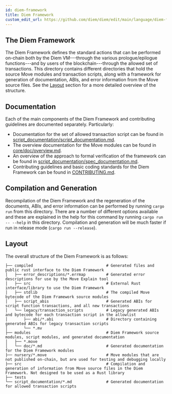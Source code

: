 ```yaml
---
id: diem-framework
title: Diem Framework
custom_edit_url: https://github.com/diem/diem/edit/main/language/diem-framework/README.md
---
```


## The Diem Framework

The Diem Framework defines the standard actions that can be performed on-chain
both by the Diem VM---through the various prologue/epilogue functions---and by
users of the blockchain---through the allowed set of transactions. This
directory contains different directories that hold the source Move
modules and transaction scripts, along with a framework for generation of
documentation, ABIs, and error information from the Move source
files. See the [Layout](#layout) section for a more detailed overview of the structure.

## Documentation

Each of the main components of the Diem Framework and contributing guidelines are documented separately. Particularly:
* Documentation for the set of allowed transaction script can be found in [script_documentation/script_documentation.md](script_documentation/script_documentation.md).
* The overview documentation for the Move modules can be found in [core/doc/overview.md](core/doc/overview.md).
* An overview of the approach to formal verification of the framework can be found in [script_documentation/spec_documentation.md](script_documentation/spec_documentation.md).
* Contributing guidelines and basic coding standards for the Diem Framework can be found in [CONTRIBUTING.md](CONTRIBUTING.md).

## Compilation and Generation

Recompilation of the Diem Framework and the regeneration of the documents,
ABIs, and error information can be performed by running `cargo run` from this
directory. There are a number of different options available and these are
explained in the help for this command by running `cargo run -- --help` in this
directory. Compilation and generation will be much faster if run in release
mode (`cargo run --release`).

## Layout
The overall structure of the Diem Framework is as follows:

```
├── compiled                                # Generated files and public rust interface to the Diem Framework
│   ├── error_descriptions/*.errmap         # Generated error descriptions for use by the Move Explain tool
│   ├── src                                 # External Rust interface/library to use the Diem Framework
│   ├── stdlib                              # The compiled Move bytecode of the Diem Framework source modules
│   ├── script_abis                         # Generated ABIs for script function transactions, and all new transactions
│   └── legacy/transaction_scripts          # Legacy generated ABIs and bytecode for each transaction script in the allowlist
│       ├── abi/*.abi                       # Directory containing generated ABIs for legacy transaction scripts
│       └── *.mv
├── modules                                 # Diem Framework source modules, script modules, and generated documentation
│   ├── *.move
│   └── doc/*.md                            # Generated documentation for the Diem Framework modules
├── nursery/*.move                          # Move modules that are not published on-chain, but are used for testing and debugging locally
├── src                                     # Compilation and generation of information from Move source files in the Diem Framework. Not designed to be used as a Rust library
├── tests
└── script_documentation/*.md               # Generated documentation for allowed transaction scripts
```
